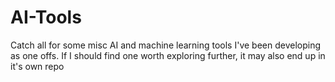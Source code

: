 # AI-Tools
Catch all for some misc AI and machine learning tools I've been developing as one offs. If I should find one worth exploring further, it may also end up in it's own repo
